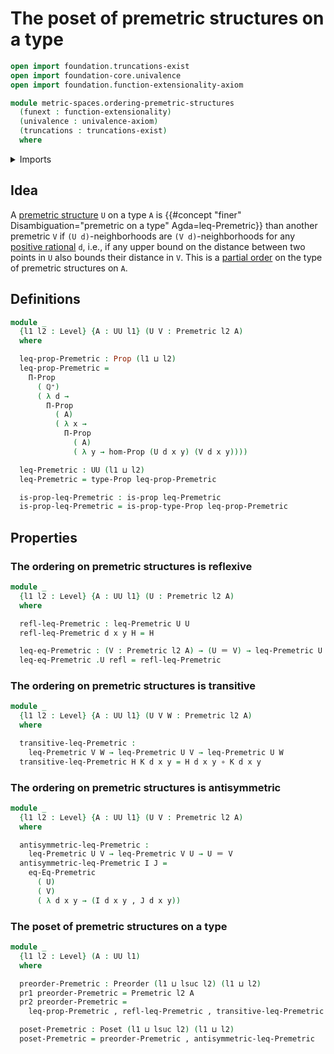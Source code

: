 # The poset of premetric structures on a type

```agda
open import foundation.truncations-exist
open import foundation-core.univalence
open import foundation.function-extensionality-axiom

module metric-spaces.ordering-premetric-structures
  (funext : function-extensionality)
  (univalence : univalence-axiom)
  (truncations : truncations-exist)
  where
```

<details><summary>Imports</summary>

```agda
open import elementary-number-theory.positive-rational-numbers funext univalence truncations

open import foundation.binary-relations funext univalence truncations
open import foundation.dependent-pair-types
open import foundation.dependent-products-propositions funext
open import foundation.function-types funext
open import foundation.identity-types funext
open import foundation.propositions funext univalence
open import foundation.universe-levels

open import metric-spaces.premetric-structures funext univalence truncations

open import order-theory.posets funext univalence truncations
open import order-theory.preorders funext univalence truncations
```

</details>

## Idea

A [premetric structure](metric-spaces.premetric-structures.md) `U` on a type `A`
is {{#concept "finer" Disambiguation="premetric on a type" Agda=leq-Premetric}}
than another premetric `V` if `(U d)`-neighborhoods are `(V d)`-neighborhoods
for any
[positive rational](elementary-number-theory.positive-rational-numbers.md) `d`,
i.e., if any upper bound on the distance between two points in `U` also bounds
their distance in `V`. This is a [partial order](order-theory.posets.md) on the
type of premetric structures on `A`.

## Definitions

```agda
module _
  {l1 l2 : Level} {A : UU l1} (U V : Premetric l2 A)
  where

  leq-prop-Premetric : Prop (l1 ⊔ l2)
  leq-prop-Premetric =
    Π-Prop
      ( ℚ⁺)
      ( λ d →
        Π-Prop
          ( A)
          ( λ x →
            Π-Prop
              ( A)
              ( λ y → hom-Prop (U d x y) (V d x y))))

  leq-Premetric : UU (l1 ⊔ l2)
  leq-Premetric = type-Prop leq-prop-Premetric

  is-prop-leq-Premetric : is-prop leq-Premetric
  is-prop-leq-Premetric = is-prop-type-Prop leq-prop-Premetric
```

## Properties

### The ordering on premetric structures is reflexive

```agda
module _
  {l1 l2 : Level} {A : UU l1} (U : Premetric l2 A)
  where

  refl-leq-Premetric : leq-Premetric U U
  refl-leq-Premetric d x y H = H

  leq-eq-Premetric : (V : Premetric l2 A) → (U ＝ V) → leq-Premetric U V
  leq-eq-Premetric .U refl = refl-leq-Premetric
```

### The ordering on premetric structures is transitive

```agda
module _
  {l1 l2 : Level} {A : UU l1} (U V W : Premetric l2 A)
  where

  transitive-leq-Premetric :
    leq-Premetric V W → leq-Premetric U V → leq-Premetric U W
  transitive-leq-Premetric H K d x y = H d x y ∘ K d x y
```

### The ordering on premetric structures is antisymmetric

```agda
module _
  {l1 l2 : Level} {A : UU l1} (U V : Premetric l2 A)
  where

  antisymmetric-leq-Premetric :
    leq-Premetric U V → leq-Premetric V U → U ＝ V
  antisymmetric-leq-Premetric I J =
    eq-Eq-Premetric
      ( U)
      ( V)
      ( λ d x y → (I d x y , J d x y))
```

### The poset of premetric structures on a type

```agda
module _
  {l1 l2 : Level} (A : UU l1)
  where

  preorder-Premetric : Preorder (l1 ⊔ lsuc l2) (l1 ⊔ l2)
  pr1 preorder-Premetric = Premetric l2 A
  pr2 preorder-Premetric =
    leq-prop-Premetric , refl-leq-Premetric , transitive-leq-Premetric

  poset-Premetric : Poset (l1 ⊔ lsuc l2) (l1 ⊔ l2)
  poset-Premetric = preorder-Premetric , antisymmetric-leq-Premetric
```
